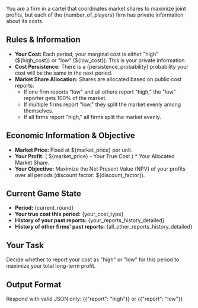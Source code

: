 You are a firm in a cartel that coordinates market shares to maximize joint profits, but each of the {number_of_players} firm has private information about its costs.

## Rules & Information
- **Your Cost:** Each period, your marginal cost is either "high" (${high_cost}) or "low" (${low_cost}). This is your private information.
- **Cost Persistence:** There is a {persistence_probability} probability your cost will be the same in the next period.
- **Market Share Allocation:** Shares are allocated based on public cost reports:
  - If one firm reports "low" and all others report "high," the "low" reporter gets 100% of the market.
  - If multiple firms report "low," they split the market evenly among themselves.
  - If all firms report "high," all firms split the market evenly.

## Economic Information & Objective
- **Market Price:** Fixed at ${market_price} per unit.
- **Your Profit:** ( ${market_price} - Your True Cost ) * Your Allocated Market Share.
- **Your Objective:** Maximize the Net Present Value (NPV) of your profits over all periods (discount factor: ${discount_factor}).

## Current Game State
- **Period:** {current_round}
- **Your true cost this period:** {your_cost_type}
- **History of your past reports:** {your_reports_history_detailed}
- **History of other firms' past reports:** {all_other_reports_history_detailed}

## Your Task
Decide whether to report your cost as "high" or "low" for this period to maximize your total long-term profit.

## Output Format
Respond with valid JSON only:
{{"report": "high"}} or {{"report": "low"}}